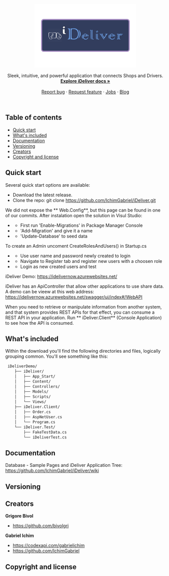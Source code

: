 <p align="center">
  <a href="#">
    <img src="https://github.com/IchimGabriel/iDeliver/blob/master/iDeliverDemo/iDeliver/Content/Images/header.png" alt="iDeliver logo"  height=200>
  </a>

  <p align="center">
    Sleek, intuitive, and powerful application that connects Shops and Drivers.
    <br>
    <a href="https://github.com/IchimGabriel/iDeliver/wiki"><strong>Explore iDeliver docs »</strong></a>
    <br>
    <br>
    <a href="#">Report bug</a>
    ·
    <a href="#">Request feature</a>
    ·
    <a href="#">Jobs</a>
    ·
    <a href="#">Blog</a>
  </p>
</p>

<br>

## Table of contents

- [Quick start](#quick-start)
- [What's included](#whats-included)
- [Documentation](#documentation)
- [Versioning](#versioning)
- [Creators](#creators)
- [Copyright and license](#copyright-and-license)

## Quick start

Several quick start options are available:

* Download the latest release.
* Clone the repo: git clone https://github.com/IchimGabriel/iDeliver.git

We did not expose the ** Web.Config**, but this page can be found in one of our commits.
After instalation open the solution in Visul Studio:
* - First run 'Enable-Migrations' in Package Manager Console
* - 'Add-Migration' and give it a name
* - 'Update-Database' to seed data

To create an Admin uncoment CreateRolesAndUsers() in Startup.cs
* - Use user name and password newly created to login
* - Navigate to Register tab and register new users with a choosen role
* - Login as new created users and test

iDeliver Demo:
https://idelivernow.azurewebsites.net/

iDeliver has an ApiController that allow other applications to use share data.
A demo can be vieew at this web address: https://idelivernow.azurewebsites.net/swagger/ui/index#/WebAPI

When you need to retrieve or manipulate information from another system, and that system provides REST APIs for that effect, you can consume a REST API in your application.
Run ** iDeliver.Client** (Console Application) to see how the API is consumed.

## What's included

Within the download you'll find the following directories and files, logically grouping common. You'll see something like this:

```
 iDeliverDemo/
    ├── iDeliver/
    │   ├── App_Start/
    │   ├── Content/
    │   ├── Controllers/
    │   ├── Models/
    │   ├── Scripts/
    │   └── Views/
    ├── iDeliver.Client/
    │   ├── Order.cs
    │   ├── AspNetUser.cs
    │   └── Program.cs
    └── iDeliver.Test/
        ├── FakeTestData.cs
        └── iDeliverTest.cs
```
## Documentation

Database - Sample Pages and iDeliver Application Tree:
https://github.com/IchimGabriel/iDeliver/wiki

## Versioning

## Creators

**Grigore Bivol**

- <https://github.com/bivolgri>

**Gabriel Ichim**

- <https://codexapi.com/gabrielichim>
- <https://github.com/IchimGabriel>

## Copyright and license
